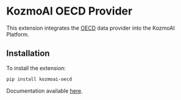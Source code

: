 # KozmoAI OECD Provider

This extension integrates the [OECD](https://stats.oecd.org) data provider into the KozmoAI Platform.

## Installation

To install the extension:

```bash
pip install kozmoai-oecd
```

Documentation available [here](https://docs.kozmoai.co/platform/developer_guide/contributing).
